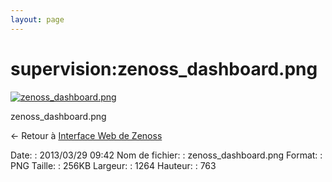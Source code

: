 ```yaml
---
layout: page
---
```


supervision:zenoss\_dashboard.png
=================================

[![zenoss\_dashboard.png](..//assets/media/supervision/zenoss_dashboard.png@cache=&w=900&h=543 "zenoss_dashboard.png")](..//assets/media/supervision/zenoss_dashboard.png@cache= "Afficher le fichier original")

zenoss\_dashboard.png

← Retour à [Interface Web de
Zenoss](../../zenoss/zenoss-interface.html "zenoss:zenoss-interface")

Date:
:   2013/03/29 09:42
Nom de fichier:
:   zenoss\_dashboard.png
Format:
:   PNG
Taille:
:   256KB
Largeur:
:   1264
Hauteur:
:   763

